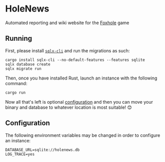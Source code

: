 # HoleNews

Automated reporting and wiki website for the [Foxhole](https://store.steampowered.com/app/505460/Foxhole/) game

## Running

First, please install [`sqlx-cli`](https://crates.io/crates/sqlx-cli) and run the migrations as such:

```shell
cargo install sqlx-cli --no-default-features --features sqlite
sqlx database create
sqlx migrate run
```

Then, once you have installed Rust, launch an instance with the following command:

```shell
cargo run
```

Now all that's left is optional [configuration](#configuration) and then you can move your binary and database to whatever location is most suitable! 😊

## Configuration

The following environment variables may be changed in order to configure an instance:

```env
DATABASE_URL=sqlite://holenews.db
LOG_TRACE=yes
```
